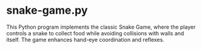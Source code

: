 # snake-game.py
This Python program implements the classic Snake Game, where the player controls a snake to collect food while avoiding collisions with walls and itself. The game enhances hand-eye coordination and reflexes.
